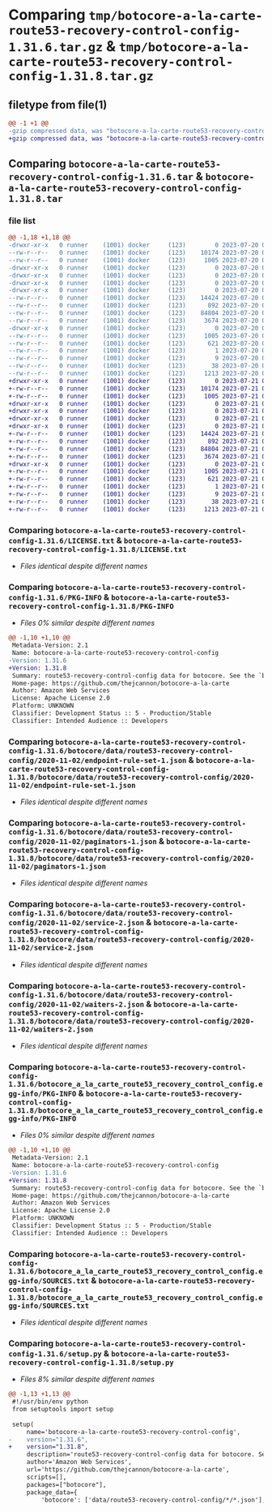 # Comparing `tmp/botocore-a-la-carte-route53-recovery-control-config-1.31.6.tar.gz` & `tmp/botocore-a-la-carte-route53-recovery-control-config-1.31.8.tar.gz`

## filetype from file(1)

```diff
@@ -1 +1 @@
-gzip compressed data, was "botocore-a-la-carte-route53-recovery-control-config-1.31.6.tar", last modified: Thu Jul 20 01:20:41 2023, max compression
+gzip compressed data, was "botocore-a-la-carte-route53-recovery-control-config-1.31.8.tar", last modified: Fri Jul 21 01:21:51 2023, max compression
```

## Comparing `botocore-a-la-carte-route53-recovery-control-config-1.31.6.tar` & `botocore-a-la-carte-route53-recovery-control-config-1.31.8.tar`

### file list

```diff
@@ -1,18 +1,18 @@
-drwxr-xr-x   0 runner    (1001) docker     (123)        0 2023-07-20 01:20:41.782889 botocore-a-la-carte-route53-recovery-control-config-1.31.6/
--rw-r--r--   0 runner    (1001) docker     (123)    10174 2023-07-20 01:20:41.000000 botocore-a-la-carte-route53-recovery-control-config-1.31.6/LICENSE.txt
--rw-r--r--   0 runner    (1001) docker     (123)     1005 2023-07-20 01:20:41.782889 botocore-a-la-carte-route53-recovery-control-config-1.31.6/PKG-INFO
-drwxr-xr-x   0 runner    (1001) docker     (123)        0 2023-07-20 01:20:41.782889 botocore-a-la-carte-route53-recovery-control-config-1.31.6/botocore/
-drwxr-xr-x   0 runner    (1001) docker     (123)        0 2023-07-20 01:20:41.782889 botocore-a-la-carte-route53-recovery-control-config-1.31.6/botocore/data/
-drwxr-xr-x   0 runner    (1001) docker     (123)        0 2023-07-20 01:20:41.782889 botocore-a-la-carte-route53-recovery-control-config-1.31.6/botocore/data/route53-recovery-control-config/
-drwxr-xr-x   0 runner    (1001) docker     (123)        0 2023-07-20 01:20:41.782889 botocore-a-la-carte-route53-recovery-control-config-1.31.6/botocore/data/route53-recovery-control-config/2020-11-02/
--rw-r--r--   0 runner    (1001) docker     (123)    14424 2023-07-20 01:19:55.000000 botocore-a-la-carte-route53-recovery-control-config-1.31.6/botocore/data/route53-recovery-control-config/2020-11-02/endpoint-rule-set-1.json
--rw-r--r--   0 runner    (1001) docker     (123)      892 2023-07-20 01:19:55.000000 botocore-a-la-carte-route53-recovery-control-config-1.31.6/botocore/data/route53-recovery-control-config/2020-11-02/paginators-1.json
--rw-r--r--   0 runner    (1001) docker     (123)    84804 2023-07-20 01:19:55.000000 botocore-a-la-carte-route53-recovery-control-config-1.31.6/botocore/data/route53-recovery-control-config/2020-11-02/service-2.json
--rw-r--r--   0 runner    (1001) docker     (123)     3674 2023-07-20 01:19:55.000000 botocore-a-la-carte-route53-recovery-control-config-1.31.6/botocore/data/route53-recovery-control-config/2020-11-02/waiters-2.json
-drwxr-xr-x   0 runner    (1001) docker     (123)        0 2023-07-20 01:20:41.782889 botocore-a-la-carte-route53-recovery-control-config-1.31.6/botocore_a_la_carte_route53_recovery_control_config.egg-info/
--rw-r--r--   0 runner    (1001) docker     (123)     1005 2023-07-20 01:20:41.000000 botocore-a-la-carte-route53-recovery-control-config-1.31.6/botocore_a_la_carte_route53_recovery_control_config.egg-info/PKG-INFO
--rw-r--r--   0 runner    (1001) docker     (123)      621 2023-07-20 01:20:41.000000 botocore-a-la-carte-route53-recovery-control-config-1.31.6/botocore_a_la_carte_route53_recovery_control_config.egg-info/SOURCES.txt
--rw-r--r--   0 runner    (1001) docker     (123)        1 2023-07-20 01:20:41.000000 botocore-a-la-carte-route53-recovery-control-config-1.31.6/botocore_a_la_carte_route53_recovery_control_config.egg-info/dependency_links.txt
--rw-r--r--   0 runner    (1001) docker     (123)        9 2023-07-20 01:20:41.000000 botocore-a-la-carte-route53-recovery-control-config-1.31.6/botocore_a_la_carte_route53_recovery_control_config.egg-info/top_level.txt
--rw-r--r--   0 runner    (1001) docker     (123)       38 2023-07-20 01:20:41.782889 botocore-a-la-carte-route53-recovery-control-config-1.31.6/setup.cfg
--rw-r--r--   0 runner    (1001) docker     (123)     1213 2023-07-20 01:20:41.000000 botocore-a-la-carte-route53-recovery-control-config-1.31.6/setup.py
+drwxr-xr-x   0 runner    (1001) docker     (123)        0 2023-07-21 01:21:51.899490 botocore-a-la-carte-route53-recovery-control-config-1.31.8/
+-rw-r--r--   0 runner    (1001) docker     (123)    10174 2023-07-21 01:21:51.000000 botocore-a-la-carte-route53-recovery-control-config-1.31.8/LICENSE.txt
+-rw-r--r--   0 runner    (1001) docker     (123)     1005 2023-07-21 01:21:51.899490 botocore-a-la-carte-route53-recovery-control-config-1.31.8/PKG-INFO
+drwxr-xr-x   0 runner    (1001) docker     (123)        0 2023-07-21 01:21:51.895490 botocore-a-la-carte-route53-recovery-control-config-1.31.8/botocore/
+drwxr-xr-x   0 runner    (1001) docker     (123)        0 2023-07-21 01:21:51.895490 botocore-a-la-carte-route53-recovery-control-config-1.31.8/botocore/data/
+drwxr-xr-x   0 runner    (1001) docker     (123)        0 2023-07-21 01:21:51.895490 botocore-a-la-carte-route53-recovery-control-config-1.31.8/botocore/data/route53-recovery-control-config/
+drwxr-xr-x   0 runner    (1001) docker     (123)        0 2023-07-21 01:21:51.895490 botocore-a-la-carte-route53-recovery-control-config-1.31.8/botocore/data/route53-recovery-control-config/2020-11-02/
+-rw-r--r--   0 runner    (1001) docker     (123)    14424 2023-07-21 01:21:06.000000 botocore-a-la-carte-route53-recovery-control-config-1.31.8/botocore/data/route53-recovery-control-config/2020-11-02/endpoint-rule-set-1.json
+-rw-r--r--   0 runner    (1001) docker     (123)      892 2023-07-21 01:21:06.000000 botocore-a-la-carte-route53-recovery-control-config-1.31.8/botocore/data/route53-recovery-control-config/2020-11-02/paginators-1.json
+-rw-r--r--   0 runner    (1001) docker     (123)    84804 2023-07-21 01:21:06.000000 botocore-a-la-carte-route53-recovery-control-config-1.31.8/botocore/data/route53-recovery-control-config/2020-11-02/service-2.json
+-rw-r--r--   0 runner    (1001) docker     (123)     3674 2023-07-21 01:21:06.000000 botocore-a-la-carte-route53-recovery-control-config-1.31.8/botocore/data/route53-recovery-control-config/2020-11-02/waiters-2.json
+drwxr-xr-x   0 runner    (1001) docker     (123)        0 2023-07-21 01:21:51.895490 botocore-a-la-carte-route53-recovery-control-config-1.31.8/botocore_a_la_carte_route53_recovery_control_config.egg-info/
+-rw-r--r--   0 runner    (1001) docker     (123)     1005 2023-07-21 01:21:51.000000 botocore-a-la-carte-route53-recovery-control-config-1.31.8/botocore_a_la_carte_route53_recovery_control_config.egg-info/PKG-INFO
+-rw-r--r--   0 runner    (1001) docker     (123)      621 2023-07-21 01:21:51.000000 botocore-a-la-carte-route53-recovery-control-config-1.31.8/botocore_a_la_carte_route53_recovery_control_config.egg-info/SOURCES.txt
+-rw-r--r--   0 runner    (1001) docker     (123)        1 2023-07-21 01:21:51.000000 botocore-a-la-carte-route53-recovery-control-config-1.31.8/botocore_a_la_carte_route53_recovery_control_config.egg-info/dependency_links.txt
+-rw-r--r--   0 runner    (1001) docker     (123)        9 2023-07-21 01:21:51.000000 botocore-a-la-carte-route53-recovery-control-config-1.31.8/botocore_a_la_carte_route53_recovery_control_config.egg-info/top_level.txt
+-rw-r--r--   0 runner    (1001) docker     (123)       38 2023-07-21 01:21:51.899490 botocore-a-la-carte-route53-recovery-control-config-1.31.8/setup.cfg
+-rw-r--r--   0 runner    (1001) docker     (123)     1213 2023-07-21 01:21:51.000000 botocore-a-la-carte-route53-recovery-control-config-1.31.8/setup.py
```

### Comparing `botocore-a-la-carte-route53-recovery-control-config-1.31.6/LICENSE.txt` & `botocore-a-la-carte-route53-recovery-control-config-1.31.8/LICENSE.txt`

 * *Files identical despite different names*

### Comparing `botocore-a-la-carte-route53-recovery-control-config-1.31.6/PKG-INFO` & `botocore-a-la-carte-route53-recovery-control-config-1.31.8/PKG-INFO`

 * *Files 0% similar despite different names*

```diff
@@ -1,10 +1,10 @@
 Metadata-Version: 2.1
 Name: botocore-a-la-carte-route53-recovery-control-config
-Version: 1.31.6
+Version: 1.31.8
 Summary: route53-recovery-control-config data for botocore. See the `botocore-a-la-carte` package for more info.
 Home-page: https://github.com/thejcannon/botocore-a-la-carte
 Author: Amazon Web Services
 License: Apache License 2.0
 Platform: UNKNOWN
 Classifier: Development Status :: 5 - Production/Stable
 Classifier: Intended Audience :: Developers
```

### Comparing `botocore-a-la-carte-route53-recovery-control-config-1.31.6/botocore/data/route53-recovery-control-config/2020-11-02/endpoint-rule-set-1.json` & `botocore-a-la-carte-route53-recovery-control-config-1.31.8/botocore/data/route53-recovery-control-config/2020-11-02/endpoint-rule-set-1.json`

 * *Files identical despite different names*

### Comparing `botocore-a-la-carte-route53-recovery-control-config-1.31.6/botocore/data/route53-recovery-control-config/2020-11-02/paginators-1.json` & `botocore-a-la-carte-route53-recovery-control-config-1.31.8/botocore/data/route53-recovery-control-config/2020-11-02/paginators-1.json`

 * *Files identical despite different names*

### Comparing `botocore-a-la-carte-route53-recovery-control-config-1.31.6/botocore/data/route53-recovery-control-config/2020-11-02/service-2.json` & `botocore-a-la-carte-route53-recovery-control-config-1.31.8/botocore/data/route53-recovery-control-config/2020-11-02/service-2.json`

 * *Files identical despite different names*

### Comparing `botocore-a-la-carte-route53-recovery-control-config-1.31.6/botocore/data/route53-recovery-control-config/2020-11-02/waiters-2.json` & `botocore-a-la-carte-route53-recovery-control-config-1.31.8/botocore/data/route53-recovery-control-config/2020-11-02/waiters-2.json`

 * *Files identical despite different names*

### Comparing `botocore-a-la-carte-route53-recovery-control-config-1.31.6/botocore_a_la_carte_route53_recovery_control_config.egg-info/PKG-INFO` & `botocore-a-la-carte-route53-recovery-control-config-1.31.8/botocore_a_la_carte_route53_recovery_control_config.egg-info/PKG-INFO`

 * *Files 0% similar despite different names*

```diff
@@ -1,10 +1,10 @@
 Metadata-Version: 2.1
 Name: botocore-a-la-carte-route53-recovery-control-config
-Version: 1.31.6
+Version: 1.31.8
 Summary: route53-recovery-control-config data for botocore. See the `botocore-a-la-carte` package for more info.
 Home-page: https://github.com/thejcannon/botocore-a-la-carte
 Author: Amazon Web Services
 License: Apache License 2.0
 Platform: UNKNOWN
 Classifier: Development Status :: 5 - Production/Stable
 Classifier: Intended Audience :: Developers
```

### Comparing `botocore-a-la-carte-route53-recovery-control-config-1.31.6/botocore_a_la_carte_route53_recovery_control_config.egg-info/SOURCES.txt` & `botocore-a-la-carte-route53-recovery-control-config-1.31.8/botocore_a_la_carte_route53_recovery_control_config.egg-info/SOURCES.txt`

 * *Files identical despite different names*

### Comparing `botocore-a-la-carte-route53-recovery-control-config-1.31.6/setup.py` & `botocore-a-la-carte-route53-recovery-control-config-1.31.8/setup.py`

 * *Files 8% similar despite different names*

```diff
@@ -1,13 +1,13 @@
 #!/usr/bin/env python
 from setuptools import setup
 
 setup(
     name='botocore-a-la-carte-route53-recovery-control-config',
-    version="1.31.6",
+    version="1.31.8",
     description='route53-recovery-control-config data for botocore. See the `botocore-a-la-carte` package for more info.',
     author='Amazon Web Services',
     url='https://github.com/thejcannon/botocore-a-la-carte',
     scripts=[],
     packages=["botocore"],
     package_data={
         'botocore': ['data/route53-recovery-control-config/*/*.json'],
```

